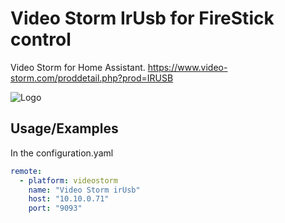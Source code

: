 # Video Storm IrUsb for FireStick control

Video Storm for Home Assistant.
https://www.video-storm.com/proddetail.php?prod=IRUSB

![Logo](https://www.video-storm.com/prodimages/uwaveCableSm.jpg)


## Usage/Examples
In the configuration.yaml

```yaml
remote:    
  - platform: videostorm
    name: "Video Storm irUsb"
    host: "10.10.0.71"
    port: "9093"
```
